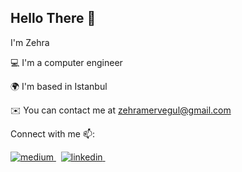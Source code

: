 Hello There 👋
------------------------------------
I'm Zehra

💻 I'm a computer engineer

🌍  I'm based in Istanbul

✉️  You can contact me at [zehramervegul@gmail.com](mailto:zehramervegul@gmail.com)

Connect with me 📫:

<a href="https://medium.com/@zehramervegul" target="_blank">
<img src=https://img.shields.io/badge/medium-%23000000.svg?&style=for-the-badge&logo=medium&logoColor=green alt=medium style="margin-bottom: 5px;" />
</a> &nbsp;

<a href="https://linkedin.com/in/zehramervegul" target="_blank">
<img src=https://img.shields.io/badge/linkedin-%231E77B5.svg?&style=for-the-badge&logo=linkedin&logoColor=white alt=linkedin style="margin-bottom: 5px;" />
</a> &nbsp;

